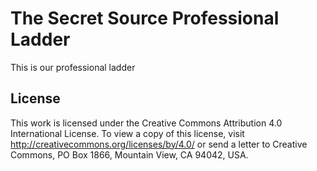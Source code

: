# The Secret Source Professional Ladder

This is our professional ladder


## License

This work is licensed under the Creative Commons Attribution 4.0 International License.
To view a copy of this license, visit http://creativecommons.org/licenses/by/4.0/ or send 
a letter to Creative Commons, PO Box 1866, Mountain View, CA 94042, USA.
